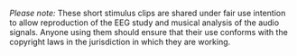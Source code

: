 *Please note:*
These short stimulus clips are shared under fair use intention to allow reproduction of the EEG study and musical analysis of the audio signals.
Anyone using them should ensure that their use conforms with the copyright laws in the jurisdiction in which they are working.